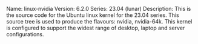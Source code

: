 Name:    linux-nvidia
Version: 6.2.0
Series:  23.04 (lunar)
Description:
    This is the source code for the Ubuntu linux kernel for the 23.04 series. This
    source tree is used to produce the flavours: nvidia, nvidia-64k.
    This kernel is configured to support the widest range of desktop, laptop and
    server configurations.
